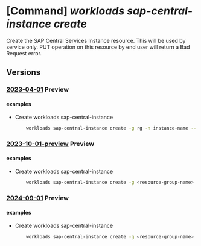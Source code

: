 # [Command] _workloads sap-central-instance create_

Create the SAP Central Services Instance resource. This will be used by service only. PUT operation on this resource by end user will return a Bad Request error.

## Versions

### [2023-04-01](/Resources/mgmt-plane/L3N1YnNjcmlwdGlvbnMve30vcmVzb3VyY2Vncm91cHMve30vcHJvdmlkZXJzL21pY3Jvc29mdC53b3JrbG9hZHMvc2FwdmlydHVhbGluc3RhbmNlcy97fS9jZW50cmFsaW5zdGFuY2VzL3t9/2023-04-01.xml) **Preview**

<!-- mgmt-plane /subscriptions/{}/resourcegroups/{}/providers/microsoft.workloads/sapvirtualinstances/{}/centralinstances/{} 2023-04-01 -->

#### examples

- Create workloads sap-central-instance
    ```bash
        workloads sap-central-instance create -g rg -n instance-name --vis-name name
    ```

### [2023-10-01-preview](/Resources/mgmt-plane/L3N1YnNjcmlwdGlvbnMve30vcmVzb3VyY2Vncm91cHMve30vcHJvdmlkZXJzL21pY3Jvc29mdC53b3JrbG9hZHMvc2FwdmlydHVhbGluc3RhbmNlcy97fS9jZW50cmFsaW5zdGFuY2VzL3t9/2023-10-01-preview.xml) **Preview**

<!-- mgmt-plane /subscriptions/{}/resourcegroups/{}/providers/microsoft.workloads/sapvirtualinstances/{}/centralinstances/{} 2023-10-01-preview -->

#### examples

- Create workloads sap-central-instance
    ```bash
        workloads sap-central-instance create -g <resource-group-name> -n <cs-instance-name> --vis-name <vis-name>
    ```

### [2024-09-01](/Resources/mgmt-plane/L3N1YnNjcmlwdGlvbnMve30vcmVzb3VyY2Vncm91cHMve30vcHJvdmlkZXJzL21pY3Jvc29mdC53b3JrbG9hZHMvc2FwdmlydHVhbGluc3RhbmNlcy97fS9jZW50cmFsaW5zdGFuY2VzL3t9/2024-09-01.xml) **Preview**

<!-- mgmt-plane /subscriptions/{}/resourcegroups/{}/providers/microsoft.workloads/sapvirtualinstances/{}/centralinstances/{} 2024-09-01 -->

#### examples

- Create workloads sap-central-instance
    ```bash
        workloads sap-central-instance create -g <resource-group-name> -n <cs-instance-name> --vis-name <vis-name>
    ```
